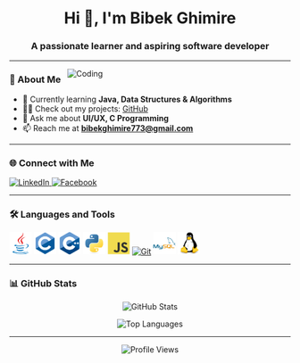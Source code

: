 
<h1 align="center">Hi 👋, I'm Bibek Ghimire</h1>
<h3 align="center">A passionate learner and aspiring software developer</h3>

---

<img align="right" alt="Coding" width="400" src="https://user-images.githubusercontent.com/55389276/140866485-8fb1c876-9a8f-4d6a-98dc-08c4981eaf70.gif">

### 🚀 About Me
- 🌱 Currently learning **Java, Data Structures & Algorithms**
- 👨‍💻 Check out my projects: [GitHub](https://github.com/Bibek773)
- 💬 Ask me about **UI/UX, C Programming**
- 📫 Reach me at **bibekghimire773@gmail.com**

---

### 🌐 Connect with Me
<p align="left">
  <a href="https://linkedin.com/in/bibek-ghimire-1952292b1" target="blank">
    <img src="https://raw.githubusercontent.com/rahuldkjain/github-profile-readme-generator/master/src/images/icons/Social/linked-in-alt.svg" alt="LinkedIn" width="40" height="40"/>
  </a>
  <a href="https://fb.com/mr.bibek0" target="blank">
    <img src="https://raw.githubusercontent.com/rahuldkjain/github-profile-readme-generator/master/src/images/icons/Social/facebook.svg" alt="Facebook" width="40" height="40"/>
  </a>
</p>

---

### 🛠️ Languages and Tools
<p align="left">
  <a href="https://www.java.com" target="_blank"><img src="https://raw.githubusercontent.com/devicons/devicon/master/icons/java/java-original.svg" alt="Java" width="40" height="40"/></a>
  <a href="https://www.cprogramming.com/" target="_blank"><img src="https://raw.githubusercontent.com/devicons/devicon/master/icons/c/c-original.svg" alt="C" width="40" height="40"/></a>
  <a href="https://www.w3schools.com/cpp/" target="_blank"><img src="https://raw.githubusercontent.com/devicons/devicon/master/icons/cplusplus/cplusplus-original.svg" alt="C++" width="40" height="40"/></a>
  <a href="https://www.python.org" target="_blank"><img src="https://raw.githubusercontent.com/devicons/devicon/master/icons/python/python-original.svg" alt="Python" width="40" height="40"/></a>
  <a href="https://developer.mozilla.org/en-US/docs/Web/JavaScript" target="_blank"><img src="https://raw.githubusercontent.com/devicons/devicon/master/icons/javascript/javascript-original.svg" alt="JavaScript" width="40" height="40"/></a>
  <a href="https://git-scm.com/" target="_blank"><img src="https://www.vectorlogo.zone/logos/git-scm/git-scm-icon.svg" alt="Git" width="40" height="40"/></a>
  <a href="https://www.mysql.com/" target="_blank"><img src="https://raw.githubusercontent.com/devicons/devicon/master/icons/mysql/mysql-original-wordmark.svg" alt="MySQL" width="40" height="40"/></a>
  <a href="https://www.linux.org/" target="_blank"><img src="https://raw.githubusercontent.com/devicons/devicon/master/icons/linux/linux-original.svg" alt="Linux" width="40" height="40"/></a>
</p>

---

### 📊 GitHub Stats
<p align="center">
  <img src="https://github-readme-stats.vercel.app/api?username=bibek773&show_icons=true&theme=dark" alt="GitHub Stats" />
</p>

<!-- <p align="center">
  <img src="https://github-readme-streak-stats.herokuapp.com/?user=bibek773&theme=dark" alt="GitHub Streak" />
</p> -->

<p align="center">
  <img src="https://github-readme-stats.vercel.app/api/top-langs?username=bibek773&show_icons=true&layout=compact&theme=dark" alt="Top Languages" />
</p>

---

<p align="center">
  <img src="https://komarev.com/ghpvc/?username=bibek773&label=Profile%20views&color=0e75b6&style=flat" alt="Profile Views" />
</p>
